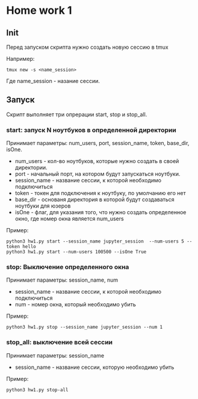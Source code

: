 # Home work 1

## Init
Перед запуском скрипта нужно создать новую сессию в tmux 

Например:
```
tmux new -s <name_session>
```
Где name_session - назание сессии. 

## Запуск
Скрипт выполняет три опрерации start, stop и stop_all.

### start: запуск N ноутбуков в определенной директории

Принимает параметры: num_users, port, session_name, token, base_dir, isOne.

* num_users - кол-во ноутбуков, которые нужно создать в своей директории.
* port - начальный порт, на котором будут запускаться ноутбуки. 
* session_name - название сессии, к которой необходимо подключиться 
* token - токен для подключения к ноутбуку, по умолчанию его нет 
* base_dir - основаня директория в которой будут создаваться ноутбуки для юзеров
* isOne - флаг, для указания того, что нужно создать определенное окно, где номер окна является num_users

Пример: 
```
python3 hw1.py start --session_name jupyter_session  --num-users 5 --token hello
python3 hw1.py start --num-users 100500 --isOne True
```

### stop: Выключение определенного окна
Принимает параметры: session_name, num
* session_name - название сессии, к которой необходимо подключиться 
* num - номер окна, который необходимо убить

Пример: 
```
python3 hw1.py stop --session_name jupyter_session --num 1
```

### stop_all: выключение всей сессии
Принимает параметры: session_name

* session_name - название сессии, которую необходимо убить

Пример: 
```
python3 hw1.py stop-all
```


